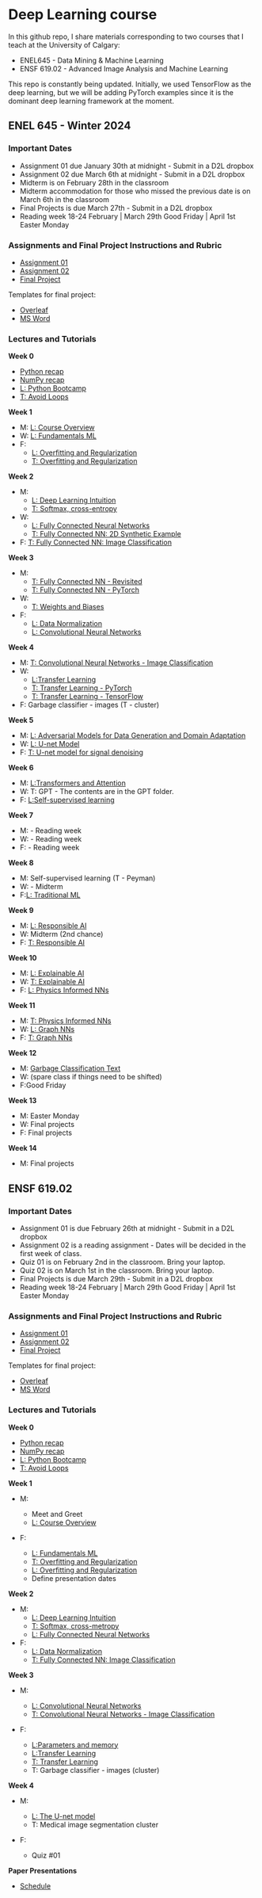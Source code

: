 # Deep Learning course

In this github repo, I share materials corresponding to two courses that I teach at the University of Calgary:

- ENEL645 - Data Mining & Machine Learning 
- ENSF 619.02 - Advanced Image Analysis and Machine Learning


This repo is constantly being updated. Initially, we used TensorFlow as the deep learning, but we will be adding PyTorch examples since it is the dominant deep learning framework at the moment.

## ENEL 645 - Winter 2024

### Important Dates
- Assignment 01 due January 30th at midnight - Submit in a D2L dropbox
- Assignment 02 due March 6th at midnight - Submit in a D2L dropbox
- Midterm is on February 28th in the classroom
- Midterm accommodation for those who missed the previous date is on March 6th in the classroom
- Final Projects is due March 27th - Submit in a D2L dropbox
- Reading week 18-24 February | March 29th Good Friday | April 1st Easter Monday
   
### Assignments and Final Project Instructions and Rubric
- [Assignment 01](./Rubric/ENEL645/assignment01-Garbage-classification-assignment.pdf)
- [Assignment 02](./Rubric/ENEL645/assignment02-classification-programming.pdf)
- [Final  Project](./Rubric/ENEL645/Final-project-description-rubric-ENEL645.pdf) 

Templates for final project:
- [Overleaf](https://www.overleaf.com/2787846576rwxjwjnhywpf)
- [MS Word](./final-project-template.docx)

### Lectures and Tutorials

**Week 0**
- [Python recap](./JNotebooks/tutorial01-python.ipynb)
- [NumPy recap](./JNotebooks/tutorial02-numpy.ipynb)
- [L: Python Bootcamp](./PDFs/ENEL645/ENEL645_lecture03_python_bootcamp.pdf) 
- [T: Avoid Loops](./JNotebooks/tutorial02_1_python_sumpy_programming_style.ipynb)

**Week 1**

- M: [L: Course Overview](./PDFs/ENEL645/ENEL645_lecture01_course_overview.pdf)
- W: [L: Fundamentals ML](./PDFs/ENEL645/ENEL645_lecture02_fundamentals_ml.pdf)
- F:
   - [L: Overfitting and Regularization](./PDFs/ENEL645/ENEL645_lecture03_overfitting_regularization.pdf)
   - [T: Overfitting and Regularization](./JNotebooks/tutorial03-overfitting_regularization.ipynb)

**Week 2**

- M: 
   - [L: Deep Learning Intuition](./PDFs/ENEL645/lecture04_deep_learning_intuition.pdf)
   - [T: Softmax, cross-entropy](./JNotebooks/tutorial07_softmax_one_hot_encoding_loss_functions.ipynb)
- W: 
   - [L: Fully Connected Neural Networks](./PDFs/ENEL645/lecture05_fully_connected_neural_networks.pdf)
   - [T: Fully Connected NN: 2D Synthetic Example](./JNotebooks/tutorial04_fully_connected_neural_network_2D_synthetic_example.ipynb)
- F: [T: Fully Connected NN: Image Classification](./JNotebooks/tutorial08_step_by_step_MNIST_digits_classification.ipynb)

**Week 3**
- M:
   -    [T: Fully Connected NN - Revisited](./JNotebooks/tutorial09_fully_connected_neural_networks_revisited.ipynb)
   -    [T: Fully Connected NN - PyTorch](./JNotebooks/fully_connected_NN_mnist_pytorch.ipynb)
- W: 
    - [T: Weights and Biases](./JNotebooks/W&B_tutorial.ipynb)
- F: 
    - [L: Data Normalization](./PDFs/ENEL645/lecture06_data_normalization.pdf)
    - [L: Convolutional  Neural Networks](./PDFs/ENEL645/lecture07_convolutional_neural_networks.pdf)

**Week 4**
- M: [T: Convolutional Neural Networks - Image Classification](./JNotebooks/tutorial10_step_by_step_MNIST_digits_classification_cnn.ipynb)
- W: 
    - [L:Transfer Learning](./PDFs/ENEL645/lecture08_transfer_learning.pdf)
    - [T: Transfer Learning - PyTorch](https://pytorch.org/tutorials/beginner/transfer_learning_tutorial.html)
    - [T: Transfer Learning - TensorFlow](https://keras.io/guides/transfer_learning/)
- F: Garbage classifier - images (T - cluster)

**Week 5**
- M: [L: Adversarial Models for Data Generation and Domain Adaptation](./PDFs/ENEL645/GANs_DA.pdf)
- W: [L: U-net Model](./PDFs/ENEL645/lecture09_unets.pdf)
- F: [T: U-net model for signal denoising](./JNotebooks/denoising-1d-pt-updated.ipynb)

**Week 6**
- M: [L:Transformers and Attention](./PDFs/ENEL645/Transformers.pdf)
- W: T: GPT - The contents are in the GPT folder.
- F: [L:Self-supervised learning](./PDFs/ENEL645/SSL.pptx)

**Week 7**
- M: - Reading week
- W: - Reading week
- F: - Reading week

**Week 8**
- M: Self-supervised learning (T - Peyman)
- W: - Midterm 
- F:[L: Traditional ML](./JNotebooks/tutorial_traditional_ML.ipynb) 

**Week 9**
- M: [L: Responsible AI](./PDFs/ENEL645/ENEL645-ResponsibleAI.pdf)
- W: Midterm (2nd chance)
- F:  [T: Responsible AI](./JNotebooks/tutorial_bias_mitigation_fairness.ipynb)

**Week 10**
- M: [L: Explainable AI](./PDFs/ENEL645/ENEL645-XAI.pdf)
- W: [T: Explainable AI](./JNotebooks/alzheimer_classificiation.ipynb)
- F: [L: Physics Informed NNs](./PDFs/ENEL645/lecture16_phsyics_informed_NNs.pdf)

**Week 11**
- M: [T: Physics Informed NNs](./JNotebooks/heat_eqn_tutorial.ipynb)
- W: [L: Graph NNs](./PDFs/ENEL645/lecture17_graph_NNs.pdf)
- F: [T: Graph NNs](./JNotebooks/gnn_tutorial.ipynb)

**Week 12**
- M: [Garbage Classification Text](./JNotebooks/garbage_classification_text.ipynb)
- W: (spare class if things need to be shifted)
- F:Good Friday

**Week 13**
- M: Easter Monday
- W: Final projects
- F: Final projects

**Week 14**
- M: Final projects

## ENSF 619.02

### Important Dates
- Assignment 01 is due February 26th at midnight - Submit in a D2L dropbox
- Assignment 02 is a reading assignment - Dates will be decided in the first week of class.
- Quiz 01 is on February 2nd in the classroom. Bring your laptop.
- Quiz 02 is on March 1st in the classroom. Bring your laptop.
- Final Projects is due March 29th - Submit in a D2L dropbox
- Reading week 18-24 February | March 29th Good Friday | April 1st Easter Monday

### Assignments and Final Project Instructions and Rubric
- [Assignment 01](./Rubric/ENSF619/Tutorial-creation-assignment.pdf)
- [Assignment 02](./Rubric/ENSF619/ENSF-619-02-paper-reading-assignment.pdf)
- [Final  Project](./Rubric/ENSF619/Final-project-description-rubric-ENSF.pdf) 


Templates for final project:
- [Overleaf](https://www.overleaf.com/2787846576rwxjwjnhywpf)
- [MS Word](./final-project-template.docx)

### Lectures and Tutorials

**Week 0**
- [Python recap](./JNotebooks/tutorial01-python.ipynb)
- [NumPy recap](./JNotebooks/tutorial02-numpy.ipynb)
- [L: Python Bootcamp](./PDFs/ENEL645/ENEL645_lecture03_python_bootcamp.pdf) 
- [T: Avoid Loops](./JNotebooks/tutorial02_1_python_sumpy_programming_style.ipynb)


**Week 1**

- M: 
    - Meet and Greet
    - [L: Course Overview](./PDFs/ENSF619/ENSF619_lecture01_course_overview.pdf)
    
- F:
    -  [L: Fundamentals ML](./PDFs/ENSF619/ENEL645_lecture02_fundamentals_ml.pdf)
    -  [T: Overfitting and Regularization](./JNotebooks/tutorial03-overfitting_regularization.ipynb)
    -  [L: Overfitting and Regularization](./PDFs/ENSF619/ENSF619_lecture03_overfitting_regularization.pdf)
    - Define presentation dates

**Week 2**
- M:
   - [L: Deep Learning Intuition](./PDFs/ENSF619/lecture04_deep_learning_intuition.pdf)
   - [T: Softmax, cross-metropy](./JNotebooks/tutorial07_softmax_one_hot_encoding_loss_functions.ipynb)
   - [L: Fully Connected Neural Networks](./PDFs/ENSF619/lecture05_fully_connected_neural_networks.pdf)
- F: 
    - [L: Data Normalization](./PDFs/ENSF619/lecture06_data_normalization.pdf)
    - [T: Fully Connected NN: Image Classification](./JNotebooks/tutorial08_step_by_step_MNIST_digits_classification.ipynb)


**Week 3**
- M:
    - [L: Convolutional  Neural Networks](./PDFs/ENEL645/lecture07_convolutional_neural_networks.pdf)
    - [T: Convolutional Neural Networks - Image Classification](./JNotebooks/tutorial10_step_by_step_MNIST_digits_classification_cnn.ipynb)

- F:
    - [L:Parameters and memory](./PDFs/ENSF619/lecture08_parameters_and_memory.pdf)
    - [L:Transfer Learning](./PDFs/ENEL645/lecture08_transfer_learning.pdf)
    - [T: Transfer Learning](./JNotebooks/tutorial11_transfer_learning_imagenet.ipynb) 
    - T: Garbage classifier - images (cluster)

**Week 4**
- M:
    - [L: The U-net model](./PDFs/ENSF619/lecture09_unets.pdf)
    - T: Medical image segmentation cluster

- F: 
    - Quiz #01

**Paper Presentations**
- [Schedule](https://docs.google.com/spreadsheets/d/1EPtSnnjH7VBbZtqRh-GgRnGPc9Kl4M67TTUXbbk3vWI/edit?usp=sharing)
